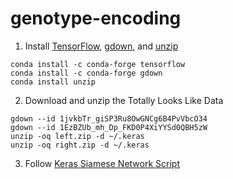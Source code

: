 # genotype-encoding
1. Install [TensorFlow](https://www.tensorflow.org/install), [gdown](https://github.com/wkentaro/gdown), and [unzip](https://github.com/conda-forge/unzip-feedstock)
```
conda install -c conda-forge tensorflow
conda install -c conda-forge gdown
conda install unzip
```
2. Download and unzip the Totally Looks Like Data
```
gdown --id 1jvkbTr_giSP3Ru8OwGNCg6B4PvVbcO34
gdown --id 1EzBZUb_mh_Dp_FKD0P4XiYYSd0QBH5zW
unzip -oq left.zip -d ~/.keras
unzip -oq right.zip -d ~/.keras
```
3. Follow [Keras Siamese Network Script](https://github.com/keras-team/keras-io/blob/master/examples/vision/siamese_network.py)
